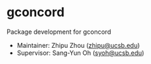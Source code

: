 # gconcord
Package development for gconcord
 - Maintainer: Zhipu Zhou (zhipu@ucsb.edu)
 - Supervisor: Sang-Yun Oh (syoh@ucsb.edu)
